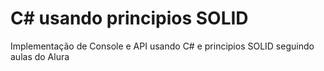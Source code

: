# C# usando principios SOLID

Implementação de Console e API usando C# e principios SOLID seguindo aulas do Alura
